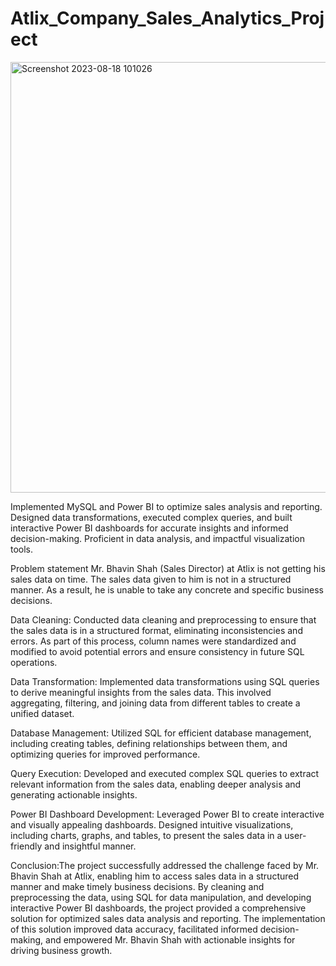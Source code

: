 # Atlix_Company_Sales_Analytics_Project

<img width="689" alt="Screenshot 2023-08-18 101026" src="https://github.com/Kirank009/Atlix_Company_Sales_Analytics_Project/assets/126448871/016fdc53-a5c1-40c2-aa96-3c7a8ca54581">


Implemented MySQL and Power BI to optimize sales analysis and reporting. Designed data transformations, executed complex queries, and built interactive Power BI dashboards for accurate insights and informed decision-making. Proficient in data analysis, and impactful visualization tools.

Problem statement Mr. Bhavin Shah (Sales Director) at Atlix is not getting his sales data on time. The sales data given to him is not in a structured manner. As a result, he is unable to take any concrete and specific business decisions.

Data Cleaning: Conducted data cleaning and preprocessing to ensure that the sales data is in a structured format, eliminating inconsistencies and errors. As part of this process, column names were standardized and modified to avoid potential errors and ensure consistency in future SQL operations.

Data Transformation: Implemented data transformations using SQL queries to derive meaningful insights from the sales data. This involved aggregating, filtering, and joining data from different tables to create a unified dataset.

Database Management: Utilized SQL for efficient database management, including creating tables, defining relationships between them, and optimizing queries for improved performance.

Query Execution: Developed and executed complex SQL queries to extract relevant information from the sales data, enabling deeper analysis and generating actionable insights.

Power BI Dashboard Development: Leveraged Power BI to create interactive and visually appealing dashboards. Designed intuitive visualizations, including charts, graphs, and tables, to present the sales data in a user-friendly and insightful manner.

Conclusion:The project successfully addressed the challenge faced by Mr. Bhavin Shah at Atlix, enabling him to access sales data in a structured manner and make timely business decisions. By cleaning and preprocessing the data, using SQL for data manipulation, and developing interactive Power BI dashboards, the project provided a comprehensive solution for optimized sales data analysis and reporting. The implementation of this solution improved data accuracy, facilitated informed decision-making, and empowered Mr. Bhavin Shah with actionable insights for driving business growth.
